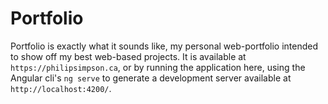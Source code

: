 # Portfolio
Portfolio is exactly what it sounds like, my personal web-portfolio intended to show off my best web-based projects.
It is available at `https://philipsimpson.ca`, or by running the application here, using the Angular cli's `ng serve` to generate a development server available at `http://localhost:4200/`.

<!-- ![image of the entire website](https://github.com/Pwsjas/wowtracker/blob/main/app/docs/site.png?raw=true) -->
